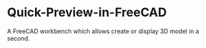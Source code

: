 # Quick-Preview-in-FreeCAD
A FreeCAD workbench which allows create or display 3D model in a second.
